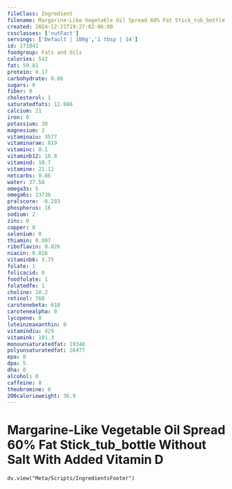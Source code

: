 ```yaml
---
fileClass: Ingredient
filename: Margarine-Like Vegetable Oil Spread 60% Fat Stick_tub_bottle Without Salt With Added Vitamin D
created: 2024-12-21T19:27:02-06:00
cssclasses: ['nutFact']
servings: ['Default | 100g','1 tbsp | 14']
id: 171041
foodgroup: Fats and Oils
calories: 542
fat: 59.81
protein: 0.17
carbohydrate: 0.86
sugars: 0
fiber: 0
cholesterol: 1
saturatedfats: 12.086
calcium: 21
iron: 0
potassium: 30
magnesium: 2
vitaminaiu: 3577
vitaminarae: 819
vitaminc: 0.1
vitaminb12: 10.8
vitamind: 10.7
vitamine: 21.12
netcarbs: 0.86
water: 37.58
omega3s: 5
omega6s: 23736
pralscore: -0.283
phosphorus: 16
sodium: 2
zinc: 0
copper: 0
selenium: 0
thiamin: 0.007
riboflavin: 0.026
niacin: 0.016
vitaminb6: 3.75
folate: 1
folicacid: 0
foodfolate: 1
folatedfe: 1
choline: 10.2
retinol: 768
carotenebeta: 610
carotenealpha: 0
lycopene: 0
luteinzeaxanthin: 0
vitamindiu: 429
vitamink: 101.3
monounsaturatedfat: 19348
polyunsaturatedfat: 26477
epa: 0
dpa: 5
dha: 0
alcohol: 0
caffeine: 0
theobromine: 0
200calorieweight: 36.9
---
```


# Margarine-Like Vegetable Oil Spread 60% Fat Stick_tub_bottle Without Salt With Added Vitamin D

```dataviewjs
dv.view("Meta/Scripts/IngredientsFooter")
```